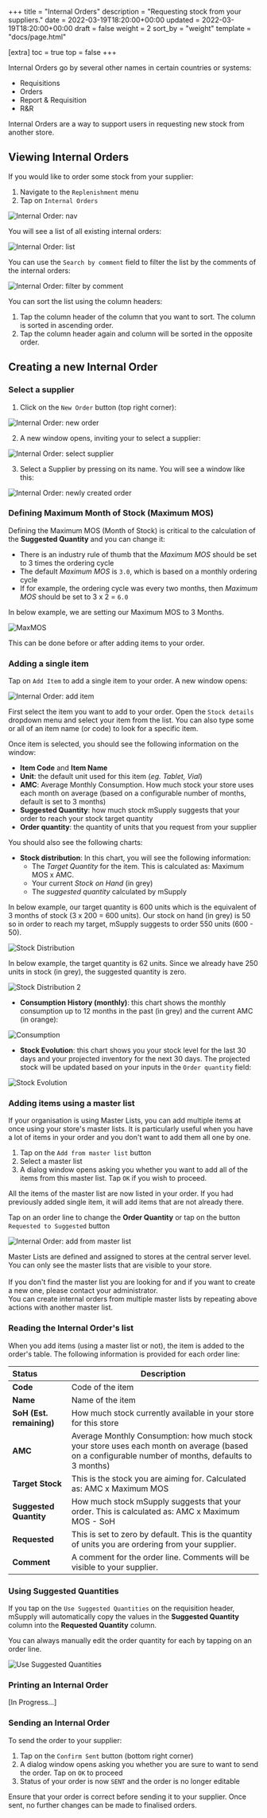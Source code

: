 +++
title = "Internal Orders"
description = "Requesting stock from your suppliers."
date = 2022-03-19T18:20:00+00:00
updated = 2022-03-19T18:20:00+00:00
draft = false
weight = 2
sort_by = "weight"
template = "docs/page.html"

[extra]
toc = true
top = false
+++

Internal Orders go by several other names in certain countries or systems:
* Requisitions
* Orders
* Report & Requisition
* R&R

Internal Orders are a way to support users in requesting new stock from another store. 

## Viewing Internal Orders

If you would like to order some stock from your supplier: 
1. Navigate to the `Replenishment` menu
2. Tap on `Internal Orders`

![Internal Order: nav](/docs/replenishment/intord_access.png)

You will see a list of all existing internal orders: 

![Internal Order: list](/docs/replenishment/intord_list.png)

You can use the `Search by comment` field to filter the list by the comments of the internal orders: 

![Internal Order: filter by comment](/docs/replenishment/intord_filterlistbycomment.gif)

You can sort the list using the column headers:
1. Tap the column header of the column that you want to sort. The column is sorted in ascending order. 
2. Tap the column header again and column will be sorted in the opposite order.

## Creating a new Internal Order

### Select a supplier

1. Click on the `New Order` button (top right corner): 

![Internal Order: new order](/docs/replenishment/intord_newreqbutton.png)

2. A new window opens, inviting your to select a supplier: 

![Internal Order: select supplier](/docs/replenishment/intord_selectsupplier2.png)

3. Select a Supplier by pressing on its name. You will see a window like this: 

![Internal Order: newly created order](/docs/replenishment/intord_newintord.png)

### Defining Maximum Month of Stock (Maximum MOS)

Defining the Maximum MOS (Month of Stock) is critical to the calculation of the **Suggested Quantity** and you can change it: 
* There is an industry rule of thumb that the *Maximum MOS* should be set to 3 times the ordering cycle
* The default *Maximum MOS* is `3.0`, which is based on a monthly ordering cycle
* If for example, the ordering cycle was every two months, then *Maximum MOS* should be set to 3 x 2 = `6.0` 

<div class="imagetitle">
In below example, we are setting our Maximum MOS to 3 Months.  
</div>


![MaxMOS](/docs/replenishment/intord_maxmos.png)

This can be done before or after adding items to your order. 

### Adding a single item

Tap on `Add Item` to add a single item to your order. A new window opens: 

![Internal Order: add item](/docs/replenishment/intord_additem2.png)

First select the item you want to add to your order. Open the `Stock details` dropdown menu and select your item from the list. You can also type some or all of an item name (or code) to look for a specific item. 

Once item is selected, you should see the following information on the window:
* **Item Code** and **Item Name**
* **Unit**: the default unit used for this item (*eg. Tablet, Vial*)
* **AMC**: Average Monthly Consumption. How much stock your store uses each month on average (based on a configurable number of months, default is set to 3 months)
* **Suggested Quantity**: how much stock mSupply suggests that your order to reach your stock target quantity
* **Order quantity**: the quantity of units that you request from your supplier

You should also see the following charts: 
* **Stock distribution**: In this chart, you will see the following information:
    * The *Target Quantity* for the item. This is calculated as: Maximum MOS x AMC.
    * Your current *Stock on Hand* (in grey)
    * The *suggested quantity* calculated by mSupply

<div class="imagetitle">
In below example, our target quantity is 600 units which is the equivalent of 3 months of stock (3 x 200 = 600 units). Our stock on hand (in grey) is 50 so in order to reach my target, mSupply suggests to order 550 units (600 - 50). 
</div>

![Stock Distribution](/docs/replenishment/intord_charts_stockdistri.png)

<div class="imagetitle">
In below example, the target quantity is 62 units. Since we already have 250 units in stock (in grey), the suggested quantity is zero. 
</div>

![Stock Distribution 2](/docs/replenishment/intord_charts_stockdistri2.png)

* **Consumption History (monthly)**: this chart shows the monthly consumption up to 12 months in the past (in grey) and the current AMC (in orange):

![Consumption](/docs/replenishment/intord_charts_consumption.png)

* **Stock Evolution**: this chart shows you your stock level for the last 30 days and your projected inventory for the next 30 days. The projected stock will be updated based on your inputs in the `Order quantity` field:

![Stock Evolution](/docs/replenishment/intord_charts_stockevolution.png)

### Adding items using a master list

If your organisation is using Master Lists, you can add multiple items at once using your store's master lists. It is particularly useful when you have a lot of items in your order and you don't want to add them all one by one.  

1. Tap on the `Add from master list` button
2. Select a master list
3. A dialog window opens asking you whether you want to add all of the items from this master list. Tap `OK` if you wish to proceed. 

All the items of the master list are now listed in your order. If you had previously added single item, it will add items that are not already there. 

Tap on an order line to change the **Order Quantity** or tap on the button `Requested to Suggested` button 

![Internal Order: add from master list](/docs/replenishment/intord_addfromml.gif)

<div class="note"> 
Master Lists are defined and assigned to stores at the central server level. You can only see the master lists that are visible to your store. 
<br> <br>
If you don't find the master list you are looking for and if you want to create a new one, please contact your administrator.
</div>

<div class="tip">
You can create internal orders from multiple master lists by repeating above actions with another master list. 
</div>

### Reading the Internal Order's list

When you add items (using a master list or not), the item is added to the order's table. The following information is provided for each order line:

| Status | Description |
| :--- | ---------- |
| **Code** | Code of the item |
| **Name** | Name of the item |
| **SoH (Est. remaining)** | How much stock currently available in your store for this store |
| **AMC** | Average Monthly Consumption: how much stock your store uses each month on average (based on a configurable number of months, defaults to 3 months)   |
| **Target Stock** | This is the stock you are aiming for. Calculated as: AMC x Maximum MOS |
| **Suggested Quantity** | How much stock mSupply suggests that your order. This is calculated as: AMC x Maximum MOS - SoH |
| **Requested** | This is set to zero by default. This is the quantity of units you are ordering from your supplier. |
| **Comment** | A comment for the order line. Comments will be visible to your supplier. |

### Using Suggested Quantities 

If you tap on the `Use Suggested Quantities` on the requisition header, mSupply will automatically copy the values in the **Suggested Quantity** column into the **Requested Quantity** column. 

You can always manually edit the order quantity for each by tapping on an order line. 

![Use Suggested Quantities](/docs/replenishment/intord_reqtosug.png)

### Printing an Internal Order

[In Progress...]

### Sending an Internal Order

To send the order to your supplier:
1. Tap on the `Confirm Sent` button (bottom right corner)
2. A dialog window opens asking you whether you are sure to want to send the order. Tap on `OK` to proceed
3. Status of your order is now `SENT` and the order is no longer editable

<div class="warning">
Ensure that your order is correct before sending it to your supplier. Once sent, no further changes can be made to finalised orders. 
</div>



